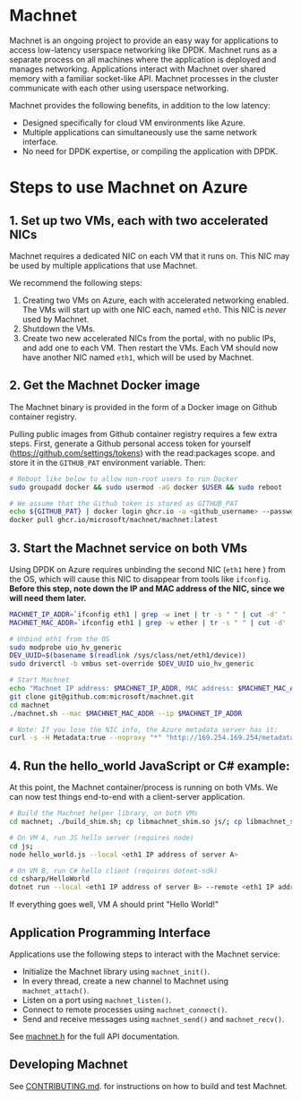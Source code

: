 # Machnet

Machnet is an ongoing project to provide an easy way for applications to access
low-latency userspace networking like DPDK. Machnet runs as a separate process
on all machines where the application is deployed and manages networking.
Applications interact with Machnet over shared memory with a familiar
socket-like API. Machnet processes in the cluster communicate with each other
using userspace networking.

Machnet provides the following benefits, in addition to the low latency:

- Designed specifically for cloud VM environments like Azure.
- Multiple applications can simultaneously use the same network interface.
- No need for DPDK expertise, or compiling the application with DPDK.

# Steps to use Machnet on Azure

## 1. Set up two VMs, each with two accelerated NICs

Machnet requires a dedicated NIC on each VM that it runs on. This NIC may be
used by multiple applications that use Machnet.

We recommend the following steps:

  1. Creating two VMs on Azure, each with accelerated networking enabled. The VMs will start up with one NIC each, named `eth0`. This NIC is *never* used by Machnet.
  2. Shutdown the VMs.
  3. Create two new accelerated NICs from the portal, with no public IPs, and add one to each VM. Then restart the VMs. Each VM should now have another NIC named `eth1`, which will be used by Machnet.


## 2. Get the Machnet Docker image

The Machnet binary is provided in the form of a Docker image on Github container
registry.

Pulling public images from Github container registry requires a few extra steps.
First, generate a Github personal access token for yourself
(https://github.com/settings/tokens) with the read:packages scope. and store it
in the `GITHUB_PAT` environment variable. Then:

```bash
# Reboot like below to allow non-root users to run Docker
sudo groupadd docker && sudo usermod -aG docker $USER && sudo reboot

# We assume that the Github token is stored as GITHUB_PAT
echo ${GITHUB_PAT} | docker login ghcr.io -u <github_username> --password-stdin
docker pull ghcr.io/microsoft/machnet/machnet:latest
```

## 3. Start the Machnet service on both VMs

Using DPDK on Azure requires unbinding the second NIC (`eth1` here ) from the
OS, which will cause this NIC to disappear from tools like `ifconfig`. **Before
this step, note down the IP and MAC address of the NIC, since we will need them
later.**

```bash
MACHNET_IP_ADDR=`ifconfig eth1 | grep -w inet | tr -s " " | cut -d' ' -f 3`
MACHNET_MAC_ADDR=`ifconfig eth1 | grep -w ether | tr -s " " | cut -d' ' -f 3`

# Unbind eth1 from the OS
sudo modprobe uio_hv_generic
DEV_UUID=$(basename $(readlink /sys/class/net/eth1/device))
sudo driverctl -b vmbus set-override $DEV_UUID uio_hv_generic

# Start Machnet
echo "Machnet IP address: $MACHNET_IP_ADDR, MAC address: $MACHNET_MAC_ADDR"
git clone git@github.com:microsoft/machnet.git
cd machnet
./machnet.sh --mac $MACHNET_MAC_ADDR --ip $MACHNET_IP_ADDR

# Note: If you lose the NIC info, the Azure metadata server has it:
curl -s -H Metadata:true --noproxy "*" "http://169.254.169.254/metadata/instance?api-version=2021-02-01" | jq '.network.interface[1]'
```

## 4. Run the hello_world JavaScript or C# example:

At this point, the Machnet container/process is running on both VMs. We can now
test things end-to-end with a client-server application.

```bash
# Build the Machnet helper library, on both VMs
cd machnet; ./build_shim.sh; cp libmachnet_shim.so js/; cp libmachnet_shim.so csharp/HelloWorld

# On VM A, run JS hello server (requires node)
cd js;
node hello_world.js --local <eth1 IP address of server A>

# On VM B, run C# hello client (requires dotnet-sdk)
cd csharp/HelloWorld
dotnet run --local <eth1 IP address of server B> --remote <eth1 IP address of server A>
```

If everything goes well, VM A should print "Hello World!"

## Application Programming Interface
Applications use the following steps to interact with the Machnet service:

- Initialize the Machnet library using `machnet_init()`.
- In every thread, create a new channel to Machnet using `machnet_attach()`.
- Listen on a port using `machnet_listen()`.
- Connect to remote processes using `machnet_connect()`.
- Send and receive messages using `machnet_send()` and `machnet_recv()`.

See [machnet.h](src/ext/machnet.h) for the full API documentation.

## Developing Machnet

See [CONTRIBUTING.md](CONTRIBUTING.md). for instructions on how to build and test Machnet.
